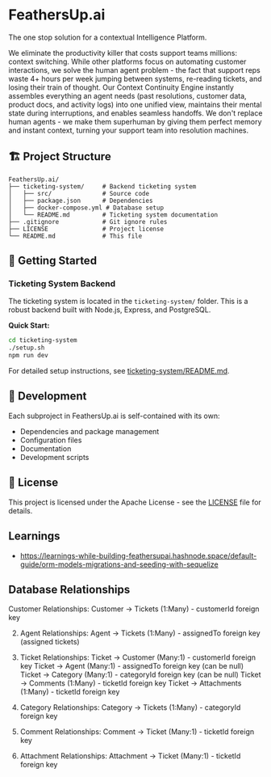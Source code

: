 # FeathersUp.ai

The one stop solution for a contextual Intelligence Platform.

We eliminate the productivity killer that costs support teams millions: context switching. While other platforms focus on automating customer interactions, we solve the human agent problem - the fact that support reps waste 4+ hours per week jumping between systems, re-reading tickets, and losing their train of thought. Our Context Continuity Engine instantly assembles everything an agent needs (past resolutions, customer data, product docs, and activity logs) into one unified view, maintains their mental state during interruptions, and enables seamless handoffs. We don't replace human agents - we make them superhuman by giving them perfect memory and instant context, turning your support team into resolution machines.

## 🏗️ Project Structure

```
FeathersUp.ai/
├── ticketing-system/     # Backend ticketing system
│   ├── src/              # Source code
│   ├── package.json      # Dependencies
│   ├── docker-compose.yml # Database setup
│   └── README.md         # Ticketing system documentation
├── .gitignore            # Git ignore rules
├── LICENSE               # Project license
└── README.md             # This file
```

## 🚀 Getting Started

### Ticketing System Backend

The ticketing system is located in the `ticketing-system/` folder. This is a robust backend built with Node.js, Express, and PostgreSQL.

**Quick Start:**
```bash
cd ticketing-system
./setup.sh
npm run dev
```

For detailed setup instructions, see [ticketing-system/README.md](ticketing-system/README.md).

## 🔧 Development

Each subproject in FeathersUp.ai is self-contained with its own:
- Dependencies and package management
- Configuration files
- Documentation
- Development scripts

## 📄 License

This project is licensed under the Apache License - see the [LICENSE](LICENSE) file for details. 

## Learnings

- https://learnings-while-building-feathersupai.hashnode.space/default-guide/orm-models-migrations-and-seeding-with-sequelize

## Database Relationships

Customer Relationships:
Customer → Tickets (1:Many) - customerId foreign key

2. Agent Relationships:
Agent → Tickets (1:Many) - assignedTo foreign key (assigned tickets)

3. Ticket Relationships:
Ticket → Customer (Many:1) - customerId foreign key
Ticket → Agent (Many:1) - assignedTo foreign key (can be null)
Ticket → Category (Many:1) - categoryId foreign key (can be null)
Ticket → Comments (1:Many) - ticketId foreign key
Ticket → Attachments (1:Many) - ticketId foreign key

4. Category Relationships:
Category → Tickets (1:Many) - categoryId foreign key

5. Comment Relationships:
Comment → Ticket (Many:1) - ticketId foreign key

6. Attachment Relationships:
Attachment → Ticket (Many:1) - ticketId foreign key
